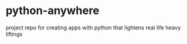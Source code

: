 # python-anywhere
project repo for creating apps with python that lightens real life heavy liftings
